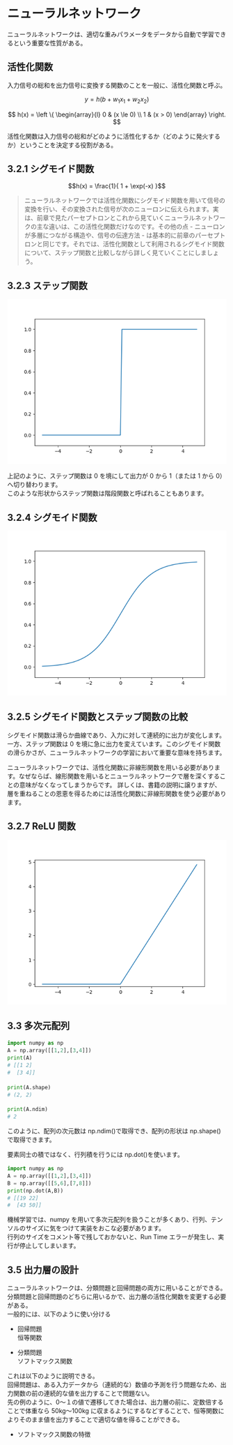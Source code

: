 # ニューラルネットワーク

ニューラルネットワークは、適切な重みパラメータをデータから自動で学習できるという重要な性質がある。

## 活性化関数

入力信号の総和を出力信号に変換する関数のことを一般に、活性化関数と呼ぶ。

$$
y = h(b + w_1 x_1 + w_2 x_2)
$$

$$
h(x) =  \left \{
\begin{array}{l}
0 & (x \le 0) \\
1 & (x > 0)
\end{array}
\right.
$$

活性化関数は入力信号の総和がどのように活性化するか（どのように発火するか）ということを決定する役割がある。

## 3.2.1 シグモイド関数

$$h(x) = \frac{1}{ 1 + \exp(-x) }$$

> ニューラルネットワークでは活性化関数にシグモイド関数を用いて信号の変換を行い、その変換された信号が次のニューロンに伝えられます。実は、前章で見たパーセプトロンとこれから見ていくニューラルネットワークの主な違いは、この活性化関数だけなのです。その他の点 - ニューロンが多層につながる構造や、信号の伝達方法 - は基本的に前章のパーセプトロンと同じです。それでは、活性化関数として利用されるシグモイド関数について、ステップ関数と比較しながら詳しく見ていくことにしましょう。

## 3.2.3 ステップ関数

![ステップ関数](img/step.png)

上記のように、ステップ関数は 0 を境にして出力が 0 から 1（または 1 から 0）へ切り替わります。  
このような形状からステップ関数は階段関数と呼ばれることもあります。

## 3.2.4 シグモイド関数

![シグモイド関数](img/sigmoid.png)

## 3.2.5 シグモイド関数とステップ関数の比較

シグモイド関数は滑らか曲線であり、入力に対して連続的に出力が変化します。一方、ステップ関数は 0 を境に急に出力を変えています。このシグモイド関数の滑らかさが、ニューラルネットワークの学習において重要な意味を持ちます。

ニューラルネットワークでは、活性化関数に非線形関数を用いる必要があります。なぜならば、線形関数を用いるとニューラルネットワークで層を深くすることの意味がなくなってしまうからです。
詳しくは、書籍の説明に譲りますが、層を重ねることの恩恵を得るためには活性化関数に非線形関数を使う必要があります。

## 3.2.7 ReLU 関数

![ReLU関数](img/relu.png)

## 3.3 多次元配列

```python
import numpy as np
A = np.array([[1,2],[3,4]])
print(A)
# [[1 2]
#  [3 4]]

print(A.shape)
# (2, 2)

print(A.ndim)
# 2
```

このように、配列の次元数は np.ndim()で取得でき、配列の形状は np.shape()で取得できます。

要素同士の積ではなく、行列積を行うには np.dot()を使います。

```python
import numpy as np
A = np.array([[1,2],[3,4]])
B = np.array([[5,6],[7,8]])
print(np.dot(A,B))
# [[19 22]
#  [43 50]]
```

機械学習では、numpy を用いて多次元配列を扱うことが多くあり、行列、テンソルのサイズに気をつけて実装をおこな必要があります。  
行列のサイズをコメント等で残しておかないと、Run Time エラーが発生し、実行が停止してしまいます。

## 3.5 出力層の設計

ニューラルネットワークは、分類問題と回帰問題の両方に用いることができる。  
分類問題と回帰問題のどちらに用いるかで、出力層の活性化関数を変更する必要がある。  
一般的には、以下のように使い分ける

- 回帰問題  
  恒等関数

- 分類問題  
  ソフトマックス関数

これは以下のように説明できる。  
回帰問題は、ある入力データから（連続的な）数値の予測を行う問題なため、出力関数の前の連続的な値を出力することで問題ない。  
先の例のように、0〜１の値で遷移してきた場合は、出力層の前に、定数倍することで体重なら 50kg〜100kg に収まるようにするなどすることで、恒等関数によりそのまま値を出力することで適切な値を得ることができる。

- ソフトマックス関数の特徴
